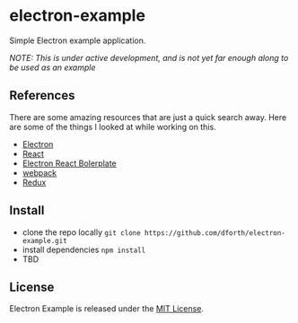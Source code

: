 # electron-example

Simple Electron example application.

*NOTE: This is under active development, and is not yet far enough along to be used as an example*



## References

There are some amazing resources that are just a quick search away.  Here are some of the things
I looked at while working on this.

* [Electron](http://electron.atom.io/)
* [React](https://facebook.github.io/react/)
* [Electron React Bolerplate](https://github.com/chentsulin/electron-react-boilerplate)
* [webpack](https://webpack.github.io/)
* [Redux](https://github.com/reactjs/redux)

## Install

* clone the repo locally `git clone https://github.com/dforth/electron-example.git`
* install dependencies `npm install`
* TBD

## License

Electron Example is released under the [MIT License](./LICENSE.txt).
